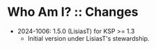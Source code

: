 # Who Am I? :: Changes

* 2024-1006: 1.5.0 (LisiasT) for KSP >= 1.3
	+ Initial version under LisiasT's stewardship.
